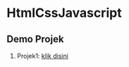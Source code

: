 # HtmlCssJavascript


<h2>Demo Projek</h2>
<ol>
	<li>Projek1: <a href="https://bbadrunn.000webhostapp.com/projek1/index.html">klik disini</a></li>
</ol>